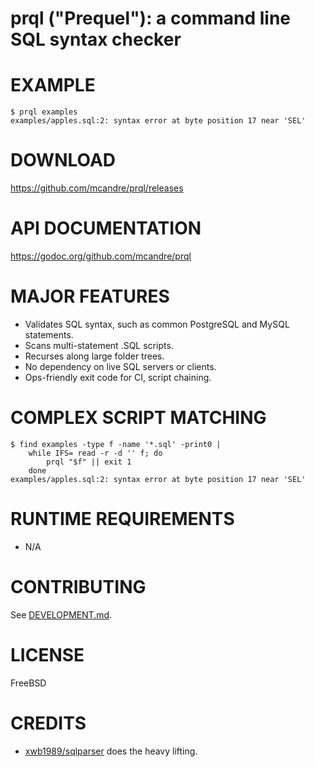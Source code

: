 # prql ("Prequel"): a command line SQL syntax checker

# EXAMPLE

```console
$ prql examples
examples/apples.sql:2: syntax error at byte position 17 near 'SEL'
```

# DOWNLOAD

https://github.com/mcandre/prql/releases

# API DOCUMENTATION

https://godoc.org/github.com/mcandre/prql

# MAJOR FEATURES

* Validates SQL syntax, such as common PostgreSQL and MySQL statements.
* Scans multi-statement .SQL scripts.
* Recurses along large folder trees.
* No dependency on live SQL servers or clients.
* Ops-friendly exit code for CI, script chaining.

# COMPLEX SCRIPT MATCHING

```console
$ find examples -type f -name '*.sql' -print0 |
    while IFS= read -r -d '' f; do
        prql "$f" || exit 1
    done
examples/apples.sql:2: syntax error at byte position 17 near 'SEL'
```

# RUNTIME REQUIREMENTS

* N/A

# CONTRIBUTING

See [DEVELOPMENT.md](DEVELOPMENT.md).

# LICENSE

FreeBSD

# CREDITS

* [xwb1989/sqlparser](https://github.com/xwb1989/sqlparser) does the heavy lifting.

